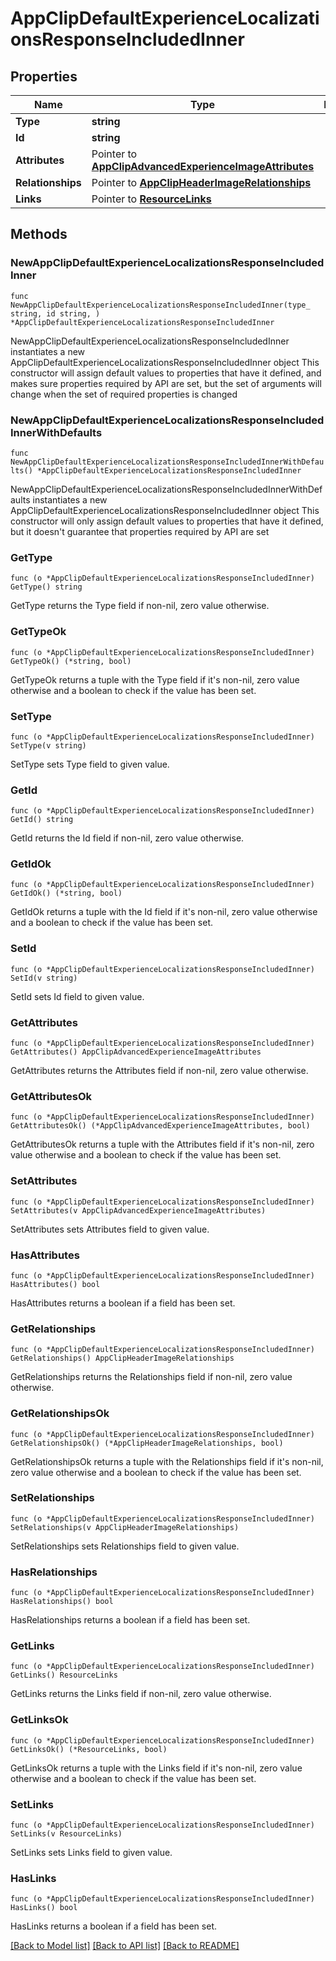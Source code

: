 # AppClipDefaultExperienceLocalizationsResponseIncludedInner

## Properties

Name | Type | Description | Notes
------------ | ------------- | ------------- | -------------
**Type** | **string** |  | 
**Id** | **string** |  | 
**Attributes** | Pointer to [**AppClipAdvancedExperienceImageAttributes**](AppClipAdvancedExperienceImageAttributes.md) |  | [optional] 
**Relationships** | Pointer to [**AppClipHeaderImageRelationships**](AppClipHeaderImageRelationships.md) |  | [optional] 
**Links** | Pointer to [**ResourceLinks**](ResourceLinks.md) |  | [optional] 

## Methods

### NewAppClipDefaultExperienceLocalizationsResponseIncludedInner

`func NewAppClipDefaultExperienceLocalizationsResponseIncludedInner(type_ string, id string, ) *AppClipDefaultExperienceLocalizationsResponseIncludedInner`

NewAppClipDefaultExperienceLocalizationsResponseIncludedInner instantiates a new AppClipDefaultExperienceLocalizationsResponseIncludedInner object
This constructor will assign default values to properties that have it defined,
and makes sure properties required by API are set, but the set of arguments
will change when the set of required properties is changed

### NewAppClipDefaultExperienceLocalizationsResponseIncludedInnerWithDefaults

`func NewAppClipDefaultExperienceLocalizationsResponseIncludedInnerWithDefaults() *AppClipDefaultExperienceLocalizationsResponseIncludedInner`

NewAppClipDefaultExperienceLocalizationsResponseIncludedInnerWithDefaults instantiates a new AppClipDefaultExperienceLocalizationsResponseIncludedInner object
This constructor will only assign default values to properties that have it defined,
but it doesn't guarantee that properties required by API are set

### GetType

`func (o *AppClipDefaultExperienceLocalizationsResponseIncludedInner) GetType() string`

GetType returns the Type field if non-nil, zero value otherwise.

### GetTypeOk

`func (o *AppClipDefaultExperienceLocalizationsResponseIncludedInner) GetTypeOk() (*string, bool)`

GetTypeOk returns a tuple with the Type field if it's non-nil, zero value otherwise
and a boolean to check if the value has been set.

### SetType

`func (o *AppClipDefaultExperienceLocalizationsResponseIncludedInner) SetType(v string)`

SetType sets Type field to given value.


### GetId

`func (o *AppClipDefaultExperienceLocalizationsResponseIncludedInner) GetId() string`

GetId returns the Id field if non-nil, zero value otherwise.

### GetIdOk

`func (o *AppClipDefaultExperienceLocalizationsResponseIncludedInner) GetIdOk() (*string, bool)`

GetIdOk returns a tuple with the Id field if it's non-nil, zero value otherwise
and a boolean to check if the value has been set.

### SetId

`func (o *AppClipDefaultExperienceLocalizationsResponseIncludedInner) SetId(v string)`

SetId sets Id field to given value.


### GetAttributes

`func (o *AppClipDefaultExperienceLocalizationsResponseIncludedInner) GetAttributes() AppClipAdvancedExperienceImageAttributes`

GetAttributes returns the Attributes field if non-nil, zero value otherwise.

### GetAttributesOk

`func (o *AppClipDefaultExperienceLocalizationsResponseIncludedInner) GetAttributesOk() (*AppClipAdvancedExperienceImageAttributes, bool)`

GetAttributesOk returns a tuple with the Attributes field if it's non-nil, zero value otherwise
and a boolean to check if the value has been set.

### SetAttributes

`func (o *AppClipDefaultExperienceLocalizationsResponseIncludedInner) SetAttributes(v AppClipAdvancedExperienceImageAttributes)`

SetAttributes sets Attributes field to given value.

### HasAttributes

`func (o *AppClipDefaultExperienceLocalizationsResponseIncludedInner) HasAttributes() bool`

HasAttributes returns a boolean if a field has been set.

### GetRelationships

`func (o *AppClipDefaultExperienceLocalizationsResponseIncludedInner) GetRelationships() AppClipHeaderImageRelationships`

GetRelationships returns the Relationships field if non-nil, zero value otherwise.

### GetRelationshipsOk

`func (o *AppClipDefaultExperienceLocalizationsResponseIncludedInner) GetRelationshipsOk() (*AppClipHeaderImageRelationships, bool)`

GetRelationshipsOk returns a tuple with the Relationships field if it's non-nil, zero value otherwise
and a boolean to check if the value has been set.

### SetRelationships

`func (o *AppClipDefaultExperienceLocalizationsResponseIncludedInner) SetRelationships(v AppClipHeaderImageRelationships)`

SetRelationships sets Relationships field to given value.

### HasRelationships

`func (o *AppClipDefaultExperienceLocalizationsResponseIncludedInner) HasRelationships() bool`

HasRelationships returns a boolean if a field has been set.

### GetLinks

`func (o *AppClipDefaultExperienceLocalizationsResponseIncludedInner) GetLinks() ResourceLinks`

GetLinks returns the Links field if non-nil, zero value otherwise.

### GetLinksOk

`func (o *AppClipDefaultExperienceLocalizationsResponseIncludedInner) GetLinksOk() (*ResourceLinks, bool)`

GetLinksOk returns a tuple with the Links field if it's non-nil, zero value otherwise
and a boolean to check if the value has been set.

### SetLinks

`func (o *AppClipDefaultExperienceLocalizationsResponseIncludedInner) SetLinks(v ResourceLinks)`

SetLinks sets Links field to given value.

### HasLinks

`func (o *AppClipDefaultExperienceLocalizationsResponseIncludedInner) HasLinks() bool`

HasLinks returns a boolean if a field has been set.


[[Back to Model list]](../README.md#documentation-for-models) [[Back to API list]](../README.md#documentation-for-api-endpoints) [[Back to README]](../README.md)


